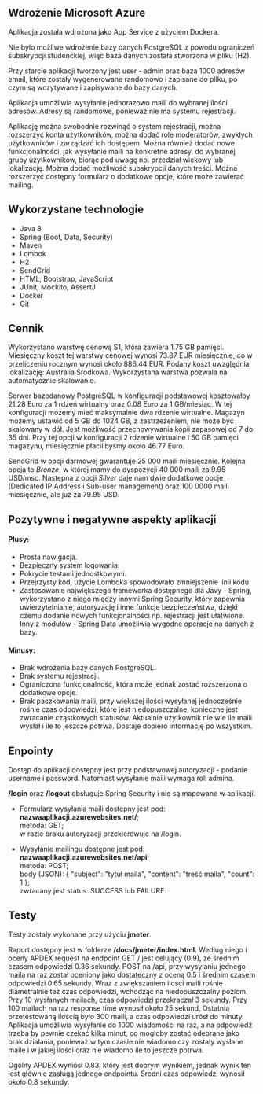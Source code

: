## Wdrożenie Microsoft Azure
Aplikacja została wdrożona jako App Service z użyciem Dockera.

Nie było możliwe wdrożenie bazy danych PostgreSQL z powodu ograniczeń subskrypcji studenckiej, więc baza danych została stworzona w pliku (H2).

Przy starcie aplikacji tworzony jest user - admin oraz baza 1000 adresów email, które zostały wygenerowane randomowo 
i zapisane do pliku, po czym są wczytywane i zapisywane do bazy danych.

Aplikacja umożliwia wysyłanie jednorazowo maili do wybranej ilości adresów. Adresy są randomowe, ponieważ nie ma systemu rejestracji.

Aplikację można swobodnie rozwinąć o system rejestracji, można rozszerzyć konta użytkowników, można dodać role moderatorów, 
zwykłych użytkowników i zarządzać ich dostępem. Można również dodać nowe funkcjonalności, jak wysyłanie maili na konkretne 
adresy, do wybranej grupy użytkowników, biorąc pod uwagę np. przedział wiekowy lub lokalizację. Można dodać możliwość subskrypcji 
danych treści. Można rozszerzyć dostępny formularz o dodatkowe opcje, które może zawierać mailing.

## Wykorzystane technologie
* Java 8
* Spring (Boot, Data, Security)
* Maven
* Lombok
* H2
* SendGrid
* HTML, Bootstrap, JavaScript
* JUnit, Mockito, AssertJ
* Docker
* Git

## Cennik
Wykorzystano warstwę cenową S1, która zawiera 1.75 GB pamięci. Miesięczny koszt tej warstwy cenowej wynosi 73.87 EUR miesięcznie, 
co w przeliczeniu rocznym wynosi około 886.44 EUR. Podany koszt uwzględnia lokalizację: Australia Środkowa. Wykorzystana 
warstwa pozwala na automatycznie skalowanie.

Serwer bazodanowy PostgreSQL w konfiguracji podstawowej kosztowałby 21.28 Euro za 1 rdzeń wirtualny oraz 0.08 Euro za 1 GB/miesiąc. 
W tej konfiguracji możemy mieć maksymalnie dwa rdzenie wirtualne. Magazyn możemy ustawić od 5 GB do 1024 GB, z zastrzeżeniem, 
nie może być skalowany w dół. Jest możliwość przechowywania kopii zapasowej od 7 do 35 dni. Przy tej opcji w konfiguracji 
2 rdzenie wirtualne i 50 GB pamięci magazynu, miesięcznie płacilibyśmy około 46.77 Euro.

SendGrid w opcji darmowej gwarantuje 25 000 maili miesięcznie. Kolejna opcja to <i>Bronze</i>, w której mamy do dyspozycji 
40 000 maili za 9.95 USD/msc. Następna z opcji <i>Silver</i> daje nam dwie dodatkowe opcje (Dedicated IP Address i Sub-user 
management) oraz 100 0000 maili miesięcznie, ale już za 79.95 USD.

## Pozytywne i negatywne aspekty aplikacji
#### Plusy:
* Prosta nawigacja.
* Bezpieczny system logowania.
* Pokrycie testami jednostkowymi.
* Przejrzysty kod, użycie Lomboka spowodowało zmniejszenie linii kodu.
* Zastosowanie największego frameworka dostępnego dla Javy - Spring, wykorzystano z niego między innymi Spring Security, 
który zapewnia uwierzytelnianie, autoryzację i inne funkcje bezpieczeństwa, dzięki czemu dodanie nowych funkcjonalności 
np. rejestracji jest ułatwione. Inny z modułów - Spring Data umożliwia wygodne operacje na danych z bazy.
#### Minusy:
* Brak wdrożenia bazy danych PostgreSQL.
* Brak systemu rejestracji.
* Ograniczona funkcjonalność, która może jednak zostać rozszerzona o dodatkowe opcje.
* Brak paczkowania maili, przy większej ilości wysyłanej jednocześnie rośnie czas odpowiedzi, które jest niedopuszczalne, 
konieczne jest zwracanie cząstkowych statusów. Aktualnie użytkownik nie wie ile maili wysłał i ile to jeszcze potrwa. 
Dostaje dopiero informację po wszystkim.

## Enpointy
Dostęp do aplikacji dostępny jest przy podstawowej autoryzacji - podanie username i password. Natomiast wysyłanie maili wymaga roli admina.

<b>/login</b> oraz <b>/logout</b> obsługuje Spring Security i nie są mapowane w aplikacji.
* Formularz wysyłania maili dostępny jest pod:<br>
<b>nazwaaplikacji.azurewebsites.net/</b>;<br>
metoda: GET;<br>
w razie braku autoryzacji przekierowuje na /login.

* Wysyłanie mailingu dostępne jest pod:<br>
<b>nazwaaplikacji.azurewebsites.net/api</b>;<br>
metoda: POST;<br>
body (JSON): { "subject": "tytuł maila", "content": "treść maila", "count": 1 };<br>
zwracany jest status: SUCCESS lub FAILURE.

## Testy
Testy zostały wykonane przy użyciu <b>jmeter</b>.

Raport dostępny jest w folderze <b>/docs/jmeter/index.html</b>. 
Według niego i oceny APDEX request na endpoint GET / jest celujący (0.9), ze średnim czasem odpowiedzi 0.36 sekundy. 
POST na /api, przy wysyłaniu jednego maila na raz został oceniony jako dostateczny z oceną 0.5 i średnim czasem odpowiedzi 
0.65 sekundy. Wraz z zwiększaniem ilości maili rośnie diametralnie też czas odpowiedzi, wchodząc na niedopuszczalny poziom. 
Przy 10 wysłanych mailach, czas odpowiedzi przekraczał 3 sekundy. Przy 100 mailach na raz response time wynosił około 25 sekund. 
Ostatnią przetestowaną ilością było 300 maili, a czas odpowiedzi urósł do minuty. Aplikacja umożliwia wysyłanie do 1000 
wiadomości na raz, a na odpowiedź trzeba by pewnie czekać kilka minut, co mogłoby zostać odebrane jako brak działania, ponieważ
w tym czasie nie wiadomo czy zostały wysłane maile i w jakiej ilości oraz nie wiadomo ile to jeszcze potrwa.

Ogólny APDEX wyniósł 0.83, który jest dobrym wynikiem, jednak wynik ten jest głównie zasługą jednego endpointu.
Średni czas odpowiedzi wynosił około 0.8 sekundy.